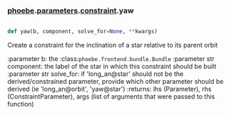 ### [phoebe](phoebe.md).[parameters](phoebe.parameters.md).[constraint](phoebe.parameters.constraint.md).yaw

```py

def yaw(b, component, solve_for=None, **kwargs)

```



Create a constraint for the inclination of a star relative to its parent orbit

:parameter b: the :class:`phoebe.frontend.bundle.Bundle`
:parameter str component: the label of the star in which this
    constraint should be built
:parameter str solve_for:  if 'long_an@star' should not be the derived/constrained
    parameter, provide which other parameter should be derived
    (ie 'long_an@orbit', 'yaw@star')
:returns: lhs (Parameter), rhs (ConstraintParameter), args (list of arguments
    that were passed to this function)

